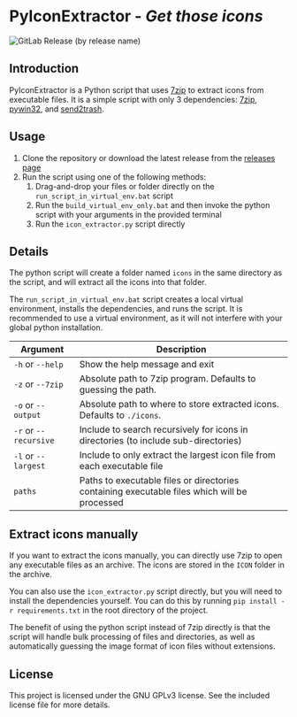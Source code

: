 # PyIconExtractor - *Get those icons*

![GitLab Release (by release name)](https://img.shields.io/gitlab/v/release/PyIconExtractor?style=flat-square&logo=github)

## Introduction

PyIconExtractor is a Python script that uses [7zip](https://7-zip.org/) to extract icons from executable files. It is a simple script with only 3 dependencies: [7zip](https://7-zip.org/), [pywin32](), and [send2trash](https://pypi.org/project/Send2Trash/).

## Usage

1. Clone the repository or download the latest release from the [releases page](https://github.com/Maatss/PyIconExtractor)
2. Run the script using one of the following methods:
    1. Drag-and-drop your files or folder directly on the `run_script_in_virtual_env.bat` script
    2. Run the `build_virtual_env_only.bat` and then invoke the python script with your arguments in the provided terminal
    3. Run the `icon_extractor.py` script directly

## Details

The python script will create a folder named `icons` in the same directory as the script, and will extract all the icons into that folder.

The `run_script_in_virtual_env.bat` script creates a local virtual environment, installs the dependencies, and runs the script. It is recommended to use a virtual environment, as it will not interfere with your global python installation.

| Argument | Description |
| --- | --- |
| `-h` or `--help` | Show the help message and exit |
| `-z` or `--7zip` | Absolute path to 7zip program. Defaults to guessing the path. |
| `-o` or `--output` | Absolute path to where to store extracted icons. Defaults to `./icons`. |
| `-r` or `--recursive` | Include to search recursively for icons in directories (to include sub-directories) |
| `-l` or `--largest` | Include to only extract the largest icon file from each executable file |
| `paths` | Paths to executable files or directories containing executable files which will be processed |

## Extract icons manually

If you want to extract the icons manually, you can directly use 7zip to open any executable files as an archive. The icons are stored in the `ICON` folder in the archive.

You can also use the `icon_extractor.py` script directly, but you will need to install the dependencies yourself. You can do this by running `pip install -r requirements.txt` in the root directory of the project.

The benefit of using the python script instead of 7zip directly is that the script will handle bulk processing of files and directories, as well as automatically guessing the image format of icon files without extensions.

## License

This project is licensed under the GNU GPLv3 license. See the included license file for more details.
